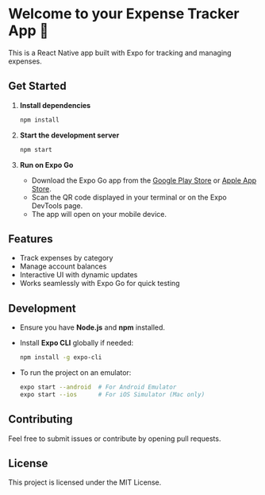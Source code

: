  # Welcome to your Expense Tracker App 💼

This is a React Native app built with Expo for tracking and managing expenses.

## Get Started

1. **Install dependencies**

   ```bash
   npm install
   ```

2. **Start the development server**

   ```bash
   npm start
   ```

3. **Run on Expo Go**

   - Download the Expo Go app from the [Google Play Store](https://play.google.com/store/apps/details?id=host.exp.exponent) or [Apple App Store](https://apps.apple.com/us/app/expo-go/id982107779).
   - Scan the QR code displayed in your terminal or on the Expo DevTools page.
   - The app will open on your mobile device.

## Features

- Track expenses by category
- Manage account balances
- Interactive UI with dynamic updates
- Works seamlessly with Expo Go for quick testing

## Development

- Ensure you have **Node.js** and **npm** installed.

- Install **Expo CLI** globally if needed:

  ```bash
  npm install -g expo-cli
  ```

- To run the project on an emulator:

  ```bash
  expo start --android  # For Android Emulator
  expo start --ios      # For iOS Simulator (Mac only)
  ```

## Contributing

Feel free to submit issues or contribute by opening pull requests.

## License

This project is licensed under the MIT License.

